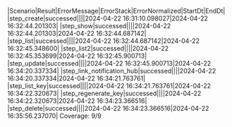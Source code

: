|Scenario|Result|ErrorMessage|ErrorStack|ErrorNormalized|StartDt|EndDt|
|step_create|successed||||2024-04-22 16:31:10.098027|2024-04-22 16:32:44.201303|
|step_show|successed||||2024-04-22 16:32:44.201303|2024-04-22 16:32:44.687142|
|step_list|successed||||2024-04-22 16:32:44.687142|2024-04-22 16:32:45.348600|
|step_list2|successed||||2024-04-22 16:32:45.353699|2024-04-22 16:32:45.900713|
|step_update|successed||||2024-04-22 16:32:45.900713|2024-04-22 16:34:20.337334|
|step_link_notification_hub|successed||||2024-04-22 16:34:20.337334|2024-04-22 16:34:21.763761|
|step_list_key|successed||||2024-04-22 16:34:21.763761|2024-04-22 16:34:22.320673|
|step_regenerate_key|successed||||2024-04-22 16:34:22.320673|2024-04-22 16:34:23.366516|
|step_delete|successed||||2024-04-22 16:34:23.366516|2024-04-22 16:35:56.237070|
Coverage: 9/9

